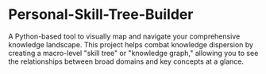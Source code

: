# Personal-Skill-Tree-Builder
A Python-based tool to visually map and navigate your comprehensive knowledge landscape. This project helps combat knowledge dispersion by creating a macro-level "skill tree" or "knowledge graph," allowing you to see the relationships between broad domains and key concepts at a glance.
